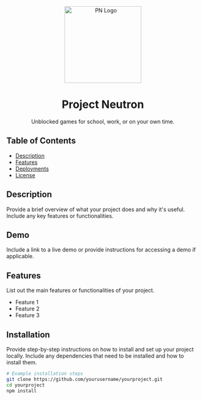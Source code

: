 <div align="center">
  <img src="https://raw.githubusercontent.com/PlayFlixo/playflixo.github.io/main/assets/images/pn-logo.png" alt="PN Logo" width="200">
  <h1>Project Neutron</h1>
  <p>Unblocked games for school, work, or on your own time.</p>
</div>

## Table of Contents

- [Description](#description)
- [Features](#features)
- [Deployments](#deployments)
- [License](#license)

## Description

Provide a brief overview of what your project does and why it's useful. Include any key features or functionalities.

## Demo

Include a link to a live demo or provide instructions for accessing a demo if applicable.

## Features

List out the main features or functionalities of your project.

- Feature 1
- Feature 2
- Feature 3

## Installation

Provide step-by-step instructions on how to install and set up your project locally. Include any dependencies that need to be installed and how to install them.

```bash
# Example installation steps
git clone https://github.com/yourusername/yourproject.git
cd yourproject
npm install
